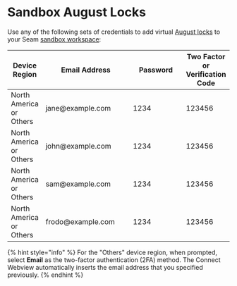 # Sandbox August Locks

Use any of the following sets of credentials to add virtual [August locks](../august-locks.md) to your Seam [sandbox workspace](../../core-concepts/workspaces/#sandbox-workspaces):

<table><thead><tr><th>Device Region</th><th width="224">Email Address</th><th width="150">Password</th><th>Two Factor or Verification Code</th></tr></thead><tbody><tr><td>North America or Others</td><td>jane@example.com</td><td>1234</td><td>123456</td></tr><tr><td>North America or Others</td><td>john@example.com</td><td>1234</td><td>123456</td></tr><tr><td>North America or Others</td><td>sam@example.com</td><td>1234</td><td>123456</td></tr><tr><td>North America or Others</td><td>frodo@example.com</td><td>1234</td><td>123456</td></tr></tbody></table>

{% hint style="info" %}
For the "Others" device region, when prompted, select **Email** as the two-factor authentication (2FA) method. The Connect Webview automatically inserts the email address that you specified previously.
{% endhint %}
